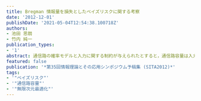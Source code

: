 ```yaml
---
title: Bregman 情報量を損失としたベイズリスクに関する考察
date: '2012-12-01'
publishDate: '2021-05-04T12:54:38.100718Z'
authors:
- 池田 思朗
- 竹内 純一
publication_types:
- '1'
abstract: 通信路の確率モデルと入力に関する制約が与えられたとすると，通信路容量は入力と出力との間の相互情報量の上限として定義される．一方で，通信路容量はKL情報量を損失とするベイズリスクの max-min 問題の最適値として定義することもできる．本稿では．KL情報量を Bregman 情報量に置き換えたベイズリスクを定義し，その max-min 問題を考える．スカラー通信路の通信路容量を達成する入力分布が連続分布となるのは AWGN に対して入力の平均パワーを制約した場合であり，そのときの最適な入力分布は正規分布となる．他の通信路，そして入力に関する制約に対しては，最適な入力分布が離散分布となることが多い．KL 情報量を Bregman 情報量に置き換えた場合も同様の結果が得られた．
featured: false
publication: '*第35回情報理論とその応用シンポジウム予稿集 (SITA2012)*'
tags:
- '"ベイズリスク"'
- '"通信路容量"'
- '"無限次元最適化"'
---
```

